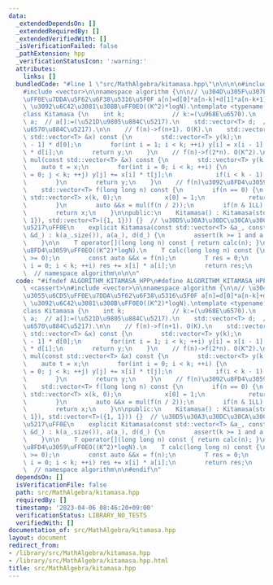 ```yaml
---
data:
  _extendedDependsOn: []
  _extendedRequiredBy: []
  _extendedVerifiedWith: []
  _isVerificationFailed: false
  _pathExtension: hpp
  _verificationStatusIcon: ':warning:'
  attributes:
    links: []
  bundledCode: "#line 1 \"src/MathAlgebra/kitamasa.hpp\"\n\n\n\n#include <cassert>\n\
    #include <vector>\n\nnamespace algorithm {\n\n// \u304D\u305F\u307E\u3055\u6CD5\
    \uFF0E\u7DDA\u5F62\u6F38\u5316\u5F0F a[n]=d[0]*a[n-k]+d[1]*a[n-k+1]+....+d[k-1]*a[n-1]\
    \ \u3092\u6C42\u3081\u308B\uFF0EO((K^2)*logN).\ntemplate <typename T = long long>\n\
    class Kitamasa {\n    int k;             // k:=(\u968E\u6570).\n    std::vector<T>\
    \ a;  // a[]:=(\u521D\u9805\u884C\u5217).\n    std::vector<T> d;  // d[]:=(\u4FC2\
    \u6570\u884C\u5217).\n\n    // f(n)->f(n+1). O(K).\n    std::vector<T> add(const\
    \ std::vector<T> &x) const {\n        std::vector<T> y(k);\n        y[0] = x[k\
    \ - 1] * d[0];\n        for(int i = 1; i < k; ++i) y[i] = x[i - 1] + x[k - 1]\
    \ * d[i];\n        return y;\n    }\n    // f(n)->f(2*n). O(K^2).\n    std::vector<T>\
    \ mul(const std::vector<T> &x) const {\n        std::vector<T> y(k, 0);\n    \
    \    auto t = x;\n        for(int i = 0; i < k; ++i) {\n            for(int j\
    \ = 0; j < k; ++j) y[j] += x[i] * t[j];\n            if(i < k - 1) t = add(t);\n\
    \        }\n        return y;\n    }\n    // f(n)\u3092\u8FD4\u3059\uFF0EO((K^2)*logN).\n\
    \    std::vector<T> f(long long n) const {\n        if(n == 0) {\n           \
    \ std::vector<T> x(k, 0);\n            x[0] = 1;\n            return x;  // f(0).\n\
    \        }\n        auto &&x = mul(f(n / 2));\n        if(n & 1LL) x = add(x);\n\
    \        return x;\n    }\n\npublic:\n    Kitamasa() : Kitamasa(std::vector<T>({0,\
    \ 1}), std::vector<T>({1, 1})) {}  // \u30D5\u30A3\u30DC\u30CA\u30C3\u30C1\u6570\
    \u5217\uFF0E\n    explicit Kitamasa(const std::vector<T> &a_, const std::vector<T>\
    \ &d_) : k(a_.size()), a(a_), d(d_) {\n        assert(k >= 1 and a.size() == d.size());\n\
    \    }\n\n    T operator[](long long n) const { return calc(n); }\n\n    // a[n]\u3092\
    \u8FD4\u3059\uFF0EO((K^2)*logN).\n    T calc(long long n) const {\n        assert(n\
    \ >= 0);\n        const auto &&x = f(n);\n        T res = 0;\n        for(int\
    \ i = 0; i < k; ++i) res += x[i] * a[i];\n        return res;\n    }\n};\n\n}\
    \  // namespace algorithm\n\n\n"
  code: "#ifndef ALGORITHM_KITAMASA_HPP\n#define ALGORITHM_KITAMASA_HPP 1\n\n#include\
    \ <cassert>\n#include <vector>\n\nnamespace algorithm {\n\n// \u304D\u305F\u307E\
    \u3055\u6CD5\uFF0E\u7DDA\u5F62\u6F38\u5316\u5F0F a[n]=d[0]*a[n-k]+d[1]*a[n-k+1]+....+d[k-1]*a[n-1]\
    \ \u3092\u6C42\u3081\u308B\uFF0EO((K^2)*logN).\ntemplate <typename T = long long>\n\
    class Kitamasa {\n    int k;             // k:=(\u968E\u6570).\n    std::vector<T>\
    \ a;  // a[]:=(\u521D\u9805\u884C\u5217).\n    std::vector<T> d;  // d[]:=(\u4FC2\
    \u6570\u884C\u5217).\n\n    // f(n)->f(n+1). O(K).\n    std::vector<T> add(const\
    \ std::vector<T> &x) const {\n        std::vector<T> y(k);\n        y[0] = x[k\
    \ - 1] * d[0];\n        for(int i = 1; i < k; ++i) y[i] = x[i - 1] + x[k - 1]\
    \ * d[i];\n        return y;\n    }\n    // f(n)->f(2*n). O(K^2).\n    std::vector<T>\
    \ mul(const std::vector<T> &x) const {\n        std::vector<T> y(k, 0);\n    \
    \    auto t = x;\n        for(int i = 0; i < k; ++i) {\n            for(int j\
    \ = 0; j < k; ++j) y[j] += x[i] * t[j];\n            if(i < k - 1) t = add(t);\n\
    \        }\n        return y;\n    }\n    // f(n)\u3092\u8FD4\u3059\uFF0EO((K^2)*logN).\n\
    \    std::vector<T> f(long long n) const {\n        if(n == 0) {\n           \
    \ std::vector<T> x(k, 0);\n            x[0] = 1;\n            return x;  // f(0).\n\
    \        }\n        auto &&x = mul(f(n / 2));\n        if(n & 1LL) x = add(x);\n\
    \        return x;\n    }\n\npublic:\n    Kitamasa() : Kitamasa(std::vector<T>({0,\
    \ 1}), std::vector<T>({1, 1})) {}  // \u30D5\u30A3\u30DC\u30CA\u30C3\u30C1\u6570\
    \u5217\uFF0E\n    explicit Kitamasa(const std::vector<T> &a_, const std::vector<T>\
    \ &d_) : k(a_.size()), a(a_), d(d_) {\n        assert(k >= 1 and a.size() == d.size());\n\
    \    }\n\n    T operator[](long long n) const { return calc(n); }\n\n    // a[n]\u3092\
    \u8FD4\u3059\uFF0EO((K^2)*logN).\n    T calc(long long n) const {\n        assert(n\
    \ >= 0);\n        const auto &&x = f(n);\n        T res = 0;\n        for(int\
    \ i = 0; i < k; ++i) res += x[i] * a[i];\n        return res;\n    }\n};\n\n}\
    \  // namespace algorithm\n\n#endif\n"
  dependsOn: []
  isVerificationFile: false
  path: src/MathAlgebra/kitamasa.hpp
  requiredBy: []
  timestamp: '2023-04-06 08:46:20+09:00'
  verificationStatus: LIBRARY_NO_TESTS
  verifiedWith: []
documentation_of: src/MathAlgebra/kitamasa.hpp
layout: document
redirect_from:
- /library/src/MathAlgebra/kitamasa.hpp
- /library/src/MathAlgebra/kitamasa.hpp.html
title: src/MathAlgebra/kitamasa.hpp
---
```

